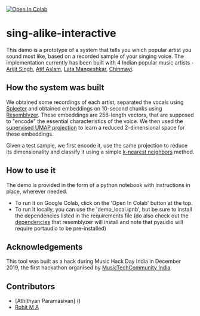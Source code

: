 [![Open In Colab](https://colab.research.google.com/assets/colab-badge.svg)](https://colab.research.google.com/github/rohitma38/sing-alike-interactive/blob/main/demo_colab.ipynb)

# sing-alike-interactive
This demo is a prototype of a system that tells you which popular artist you sound most like, based on a recorded sample of your singing voice. The implementation currently has been built with 4 Indian popular music artists - [Arijit Singh](https://open.spotify.com/artist/4YRxDV8wJFPHPTeXepOstw), [Atif Aslam](https://open.spotify.com/artist/2oSONSC9zQ4UonDKnLqksx), [Lata Mangeshkar](https://open.spotify.com/artist/61JrslREXq98hurYL2hYoc), [Chinmayi](https://open.spotify.com/artist/5UJ2sHO2ELrgW6aXeRLTQQ).

## How the system was built
We obtained some recordings of each artist, separated the vocals using [Spleeter](https://github.com/deezer/spleeter) and obtained embeddings on 10-second chunks using [Resemblyzer](https://github.com/resemble-ai/Resemblyzer). These embeddings are 256-length vectors, that are supposed to "encode" the essential characteristics of the voice. We then used the [supervised UMAP projection](https://umap-learn.readthedocs.io/en/latest/supervised.html#using-labels-to-separate-classes-supervised-umap) to learn a reduced 2-dimensional space for these embeddings.

Given a test sample, we first encode it, use the same projection to reduce its dimensionality and classify it using a simple [k-nearest neighbors](https://scikit-learn.org/stable/modules/generated/sklearn.neighbors.KNeighborsClassifier.html) method.

## How to use it
The demo is provided in the form of a python notebook with instructions in place, wherever needed.
* To run it on Google Colab, click on the 'Open In Colab' button at the top.
* To run it locally, you can use the 'demo_local.ipnb', but be sure to install the dependencies listed in the requirements file (do also check out the [dependencies](https://github.com/resemble-ai/Resemblyzer/blob/master/requirements_package.txt) that resemblyzer will install and note that pyaudio will require portaudio to be pre-installed)

## Acknowledgements
This tool was built as a hack during Music Hack Day India in December 2019, the first hackathon organised by [MusicTechCommunity India](https://musictechcommunity.org/).

## Contributors
* [Athithyan Paramasivan] ()
* [Rohit M A](https://github.com/rohitma38)
